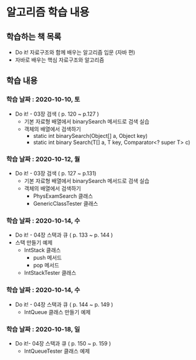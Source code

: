 # 알고리즘 학습 내용

## 학습하는 책 목록

- Do it! 자료구조와 함께 배우는 알고리즘 입문 (자바 편)
- 자바로 배우는 핵심 자료구조와 알고리즘


## 학습 내용

### 학습 날짜 : 2020-10-10, 토

- Do it! - 03장 검색 ( p. 120 ~ p.127 )
  - 기본 자료형 배열에서 binarySearch 메서드로 검색 실습
  - 객체의 배열에서 검색하기
  	- static int binarySearch(Object[] a, Object key)
  	- static <T> int binary Search(T[] a, T key, Comparator<? super T> c)
  	
 ### 학습 날짜 : 2020-10-12, 월

- Do it! - 03장 검색 ( p. 127 ~ p.131)
  - 기본 자료형 배열에서 binarySearch 메서드로 검색 실습
  - 객체의 배열에서 검색하기
  	- PhysExamSearch 클래스
  	- GenericClassTester 클래스
  	
 ### 학습 날짜 : 2020-10-14, 수
 
 - Do it! - 04장 스택과 큐 ( p. 133 ~ p. 144 )
  - 스택 만들기 예제
  	- IntStack 클래스 
  		- push 메서드
  		- pop 메서드
  	- IntStackTester 클래스
  	
### 학습 날짜 : 2020-10-14, 수

 - Do it! - 04장 스택과 큐 ( p. 144 ~ p. 149 )
   - IntQueue 클래스 만들기 예제
 
### 학습 날짜 : 2020-10-18, 일

 - Do it!- 04장 스택과 큐 ( p. 150 ~ p. 159 )
 	- IntQueueTester 클래스 예제